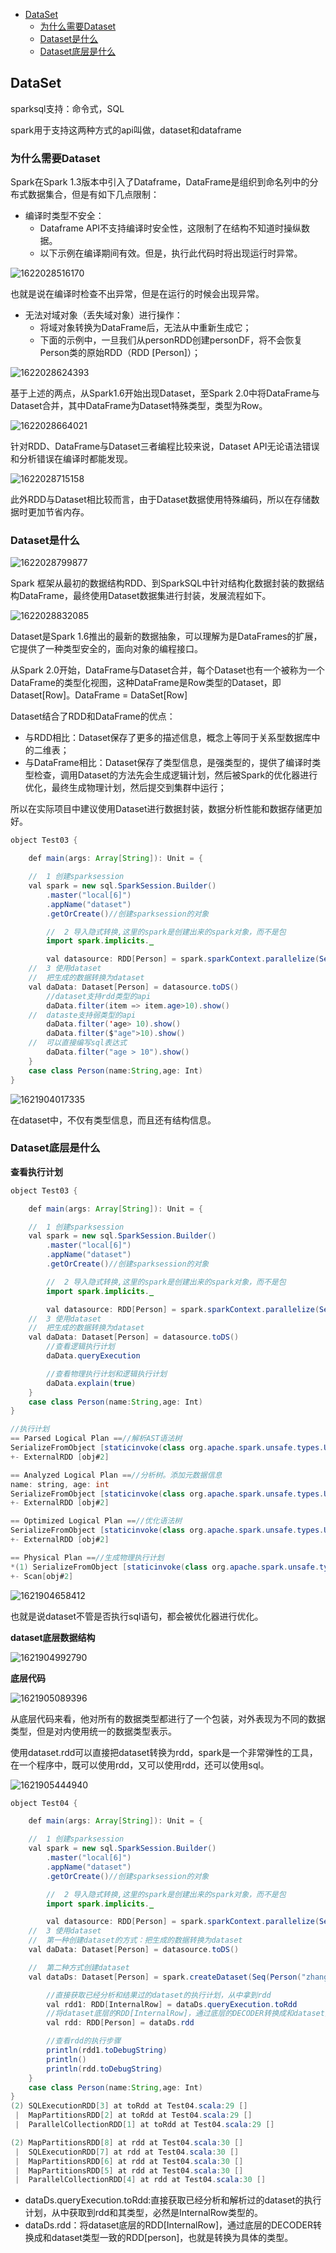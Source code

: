 
<!-- TOC -->

- [DataSet](#dataset)
  - [为什么需要Dataset](#为什么需要dataset)
  - [Dataset是什么](#dataset是什么)
  - [Dataset底层是什么](#dataset底层是什么)

<!-- /TOC -->

## DataSet

sparksql支持：命令式，SQL

spark用于支持这两种方式的api叫做，dataset和dataframe

### 为什么需要Dataset

Spark在Spark 1.3版本中引入了Dataframe，DataFrame是组织到命名列中的分布式数据集合，但是有如下几点限制：

- 编译时类型不安全：
  - Dataframe API不支持编译时安全性，这限制了在结构不知道时操纵数据。
  - 以下示例在编译期间有效。但是，执行此代码时将出现运行时异常。

![1622028516170](https://tprzfbucket.oss-cn-beijing.aliyuncs.com/hadoop/202105/26/192921-405749.png)

也就是说在编译时检查不出异常，但是在运行的时候会出现异常。

- 无法对域对象（丢失域对象）进行操作：
  - 将域对象转换为DataFrame后，无法从中重新生成它；
  - 下面的示例中，一旦我们从personRDD创建personDF，将不会恢复Person类的原始RDD（RDD [Person]）；

![1622028624393](https://tprzfbucket.oss-cn-beijing.aliyuncs.com/hadoop/202105/26/193026-201016.png)

基于上述的两点，从Spark1.6开始出现Dataset，至Spark 2.0中将DataFrame与Dataset合并，其中DataFrame为Dataset特殊类型，类型为Row。

![1622028664021](https://tprzfbucket.oss-cn-beijing.aliyuncs.com/hadoop/202105/26/193227-511782.png)

针对RDD、DataFrame与Dataset三者编程比较来说，Dataset API无论语法错误和分析错误在编译时都能发现。

![1622028715158](https://tprzfbucket.oss-cn-beijing.aliyuncs.com/hadoop/202105/26/193228-117460.png)

此外RDD与Dataset相比较而言，由于Dataset数据使用特殊编码，所以在存储数据时更加节省内存。

### Dataset是什么

![1622028799877](https://tprzfbucket.oss-cn-beijing.aliyuncs.com/hadoop/202111/15/153256-791088.png)

Spark 框架从最初的数据结构RDD、到SparkSQL中针对结构化数据封装的数据结构DataFrame，最终使用Dataset数据集进行封装，发展流程如下。

![1622028832085](https://tprzfbucket.oss-cn-beijing.aliyuncs.com/hadoop/202111/15/153257-256261.png)

Dataset是Spark 1.6推出的最新的数据抽象，可以理解为是DataFrames的扩展，它提供了一种类型安全的，面向对象的编程接口。

从Spark 2.0开始，DataFrame与Dataset合并，每个Dataset也有一个被称为一个DataFrame的类型化视图，这种DataFrame是Row类型的Dataset，即Dataset[Row]。DataFrame = DataSet[Row]

Dataset结合了RDD和DataFrame的优点：

- 与RDD相比：Dataset保存了更多的描述信息，概念上等同于关系型数据库中的二维表；
- 与DataFrame相比：Dataset保存了类型信息，是强类型的，提供了编译时类型检查，调用Dataset的方法先会生成逻辑计划，然后被Spark的优化器进行优化，最终生成物理计划，然后提交到集群中运行；

所以在实际项目中建议使用Dataset进行数据封装，数据分析性能和数据存储更加好。

```java
object Test03 {

	def main(args: Array[String]): Unit = {

	//	1 创建sparksession
	val spark = new sql.SparkSession.Builder()
		.master("local[6]")
		.appName("dataset")
		.getOrCreate()//创建sparksession的对象

		//	2 导入隐式转换,这里的spark是创建出来的spark对象，而不是包
		import spark.implicits._

		val datasource: RDD[Person] = spark.sparkContext.parallelize(Seq(Person("zhangsan", 15), Person("lisi", 25)))
	//	3 使用dataset
	//	把生成的数据转换为dataset
	val daData: Dataset[Person] = datasource.toDS()
		//dataset支持rdd类型的api
		daData.filter(item => item.age>10).show()
	//	dataste支持弱类型的api
		daData.filter('age> 10).show()
		daData.filter($"age">10).show()
	//	可以直接编写sql表达式
		daData.filter("age > 10").show()
	}
	case class Person(name:String,age: Int)
}
```

![1621904017335](https://tprzfbucket.oss-cn-beijing.aliyuncs.com/hadoop/202105/25/085338-134659.png)

在dataset中，不仅有类型信息，而且还有结构信息。

### Dataset底层是什么

**查看执行计划**

```java
object Test03 {

	def main(args: Array[String]): Unit = {

	//	1 创建sparksession
	val spark = new sql.SparkSession.Builder()
		.master("local[6]")
		.appName("dataset")
		.getOrCreate()//创建sparksession的对象

		//	2 导入隐式转换,这里的spark是创建出来的spark对象，而不是包
		import spark.implicits._

		val datasource: RDD[Person] = spark.sparkContext.parallelize(Seq(Person("zhangsan", 15), Person("lisi", 25)))
	//	3 使用dataset
	//	把生成的数据转换为dataset
	val daData: Dataset[Person] = datasource.toDS()
		//查看逻辑执行计划
		daData.queryExecution

		//查看物理执行计划和逻辑执行计划
		daData.explain(true)
	}
	case class Person(name:String,age: Int)
}

//执行计划
== Parsed Logical Plan ==//解析AST语法树
SerializeFromObject [staticinvoke(class org.apache.spark.unsafe.types.UTF8String, StringType, fromString, knownnotnull(assertnotnull(input[0, hm.hmsql.Test03$Person, true])).name, true, false) AS name#3, knownnotnull(assertnotnull(input[0, hm.hmsql.Test03$Person, true])).age AS age#4]
+- ExternalRDD [obj#2]

== Analyzed Logical Plan ==//分析树。添加元数据信息
name: string, age: int
SerializeFromObject [staticinvoke(class org.apache.spark.unsafe.types.UTF8String, StringType, fromString, knownnotnull(assertnotnull(input[0, hm.hmsql.Test03$Person, true])).name, true, false) AS name#3, knownnotnull(assertnotnull(input[0, hm.hmsql.Test03$Person, true])).age AS age#4]
+- ExternalRDD [obj#2]

== Optimized Logical Plan ==//优化语法树
SerializeFromObject [staticinvoke(class org.apache.spark.unsafe.types.UTF8String, StringType, fromString, knownnotnull(assertnotnull(input[0, hm.hmsql.Test03$Person, true])).name, true, false) AS name#3, knownnotnull(assertnotnull(input[0, hm.hmsql.Test03$Person, true])).age AS age#4]
+- ExternalRDD [obj#2]

== Physical Plan ==//生成物理执行计划
*(1) SerializeFromObject [staticinvoke(class org.apache.spark.unsafe.types.UTF8String, StringType, fromString, knownnotnull(assertnotnull(input[0, hm.hmsql.Test03$Person, true])).name, true, false) AS name#3, knownnotnull(assertnotnull(input[0, hm.hmsql.Test03$Person, true])).age AS age#4]
+- Scan[obj#2]
```

![1621904658412](https://tprzfbucket.oss-cn-beijing.aliyuncs.com/hadoop/202105/25/090419-79076.png)

也就是说dataset不管是否执行sql语句，都会被优化器进行优化。

**dataset底层数据结构**

![1621904992790](https://tprzfbucket.oss-cn-beijing.aliyuncs.com/hadoop/202105/25/090953-126901.png)

**底层代码**

![1621905089396](https://tprzfbucket.oss-cn-beijing.aliyuncs.com/hadoop/202111/15/153306-392743.png)

从底层代码来看，他对所有的数据类型都进行了一个包装，对外表现为不同的数据类型，但是对内使用统一的数据类型表示。

使用dataset.rdd可以直接把dataset转换为rdd，spark是一个非常弹性的工具，在一个程序中，既可以使用rdd，又可以使用rdd，还可以使用sql。

![1621905444940](https://tprzfbucket.oss-cn-beijing.aliyuncs.com/hadoop/202105/25/091726-314564.png)

```java
object Test04 {

	def main(args: Array[String]): Unit = {

	//	1 创建sparksession
	val spark = new sql.SparkSession.Builder()
		.master("local[6]")
		.appName("dataset")
		.getOrCreate()//创建sparksession的对象

		//	2 导入隐式转换,这里的spark是创建出来的spark对象，而不是包
		import spark.implicits._

		val datasource: RDD[Person] = spark.sparkContext.parallelize(Seq(Person("zhangsan", 15), Person("lisi", 25)))
	//	3 使用dataset
	//	第一种创建dataset的方式：把生成的数据转换为dataset
	val daData: Dataset[Person] = datasource.toDS()

	//	第二种方式创建dataset
	val dataDs: Dataset[Person] = spark.createDataset(Seq(Person("zhangsan", 15), Person("lisi", 25)))

		//直接获取已经分析和结果过的dataset的执行计划，从中拿到rdd
		val rdd1: RDD[InternalRow] = dataDs.queryExecution.toRdd
		//将dataset底层的RDD[InternalRow]，通过底层的DECODER转换成和dataset类型一致的RDD
		val rdd: RDD[Person] = dataDs.rdd

		//查看rdd的执行步骤
		println(rdd1.toDebugString)
		println()
		println(rdd.toDebugString)
	}
	case class Person(name:String,age: Int)
}
(2) SQLExecutionRDD[3] at toRdd at Test04.scala:29 []
 |  MapPartitionsRDD[2] at toRdd at Test04.scala:29 []
 |  ParallelCollectionRDD[1] at toRdd at Test04.scala:29 []

(2) MapPartitionsRDD[8] at rdd at Test04.scala:30 []
 |  SQLExecutionRDD[7] at rdd at Test04.scala:30 []
 |  MapPartitionsRDD[6] at rdd at Test04.scala:30 []
 |  MapPartitionsRDD[5] at rdd at Test04.scala:30 []
 |  ParallelCollectionRDD[4] at rdd at Test04.scala:30 []
```

- dataDs.queryExecution.toRdd:直接获取已经分析和解析过的dataset的执行计划，从中获取到rdd和其类型，必然是InternalRow类型的。
- dataDs.rdd：将dataset底层的RDD[InternalRow]，通过底层的DECODER转换成和dataset类型一致的RDD[person]，也就是转换为具体的类型。